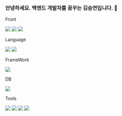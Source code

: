 ### 안녕하세요. 백엔드 개발자를 꿈꾸는 김승연입니다. 👋

<p>Front</p>
<img src="https://img.shields.io/badge/HTML5-E34F26?style=for-the-badge&logo=HTML5&logoColor=white">
<img src="https://img.shields.io/badge/Thymeleaf-005F0F?style=for-the-badge&logo=thymeleaf&logoColor=white">
<img src="https://img.shields.io/badge/Bootstrap-7952B3?style=for-the-badge&logo=bootstrap&logoColor=white">

<p>Language</p>
<img src="https://img.shields.io/badge/JAVA-007396?style=for-the-badge&logo=Java&logoColor=white">
<img src="https://img.shields.io/badge/Python-3776AB?style=for-the-badge&logo=Python&logoColor=white">

<p>FrameWork</p>
<img src="https://img.shields.io/badge/Spring-6DB33F?style=for-the-badge&logo=Spring&logoColor=white">

<p>DB</p>
<img src="https://img.shields.io/badge/MySQL-4479A1?style=for-the-badge&logo=MySQL&logoColor=white">

<p>Tools</p>
<img src="https://img.shields.io/badge/IntellijIdea-000000?style=for-the-badge&logo=intellijidea&logoColor=white">
<img src="https://img.shields.io/badge/Eclipse-2C2255?style=for-the-badge&logo=Eclipse%20IDE&logoColor=white">
<img src="https://img.shields.io/badge/VSCode-007ACC?style=for-the-badge&logo=VisualStudioCode&logoColor=white">
<img src="https://img.shields.io/badge/github-181717?style=for-the-badge&logo=github&logoColor=white">

<!--
<img src="https://img.shields.io/badge/표시할이름-색상?style=for-the-badge&logo=기술스택아이콘&logoColor=white">
-->


<!--
**Kimseungyeon98/Kimseungyeon98** is a ✨ _special_ ✨ repository because its `README.md` (this file) appears on your GitHub profile.

Here are some ideas to get you started:

- 🔭 I’m currently working on ...
- 🌱 I’m currently learning ...
- 👯 I’m looking to collaborate on ...
- 🤔 I’m looking for help with ...
- 💬 Ask me about ...
- 📫 How to reach me: ...
- 😄 Pronouns: ...
- ⚡ Fun fact: ...
-->
